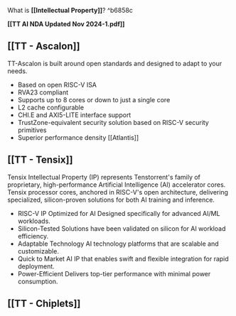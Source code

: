 
What is **[[Intellectual Property]]**? ^b6858c

**[[TT AI NDA Updated Nov 2024-1.pdf]]**
## [[TT - Ascalon]]
TT-Ascalon is built around open standards and designed to adapt to your needs.
- Based on open RISC-V ISA
- RVA23 compliant
- Supports up to 8 cores or down to just a single core
- L2 cache configurable
- CHI.E and AXI5-LITE interface support
- TrustZone-equivalent security solution based on RISC-V security primitives
- Superior performance density
[[Atlantis]]
## [[TT - Tensix]]
Tensix Intellectual Property (IP) represents Tenstorrent's family of proprietary, high-performance Artificial Intelligence (AI) accelerator cores. Tensix processor cores, anchored in RISC-V's open architecture, delivering specialized, silicon-proven solutions for both AI training and inference. 
- RISC-V IP Optimized for AI
	Designed specifically for advanced AI/ML workloads.
- Silicon-Tested
	Solutions have been validated on silicon for AI workload efficiency.
- Adaptable Technology
	AI technology platforms that are scalable and customizable.
- Quick to Market
	AI IP that enables swift and flexible integration for rapid deployment.
- Power-Efficient
	Delivers top-tier performance with minimal power consumption.

## [[TT - Chiplets]]